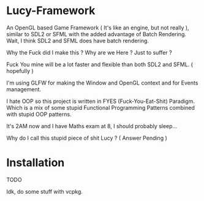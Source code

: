 # Lucy-Framework

An OpenGL based Game Framework ( It's like an engine, but not really ), similar to SDL2 or SFML with the added advantage of Batch Rendering. Wait, I think SDL2 and SFML does have batch rendering.

Why the Fuck did I make this ? Why are we Here ? Just to suffer ?

Fuck You mine will be a lot faster and flexible than both SDL2 and SFML. ( hopefully )

I'm using GLFW for making the Window and OpenGL context and for Events management.

I hate OOP so this project is written in FYES (Fuck-You-Eat-Shit) Paradigm. Which is a mix of some stupid Functional Programming Patterns combined with stupid OOP patterns.

It's 2AM now and I have Maths exam at 8, I should probably sleep...

Why do I call this stupid piece of shit Lucy ? ( Answer Pending )

# Installation

TODO

Idk, do some stuff with vcpkg. 
